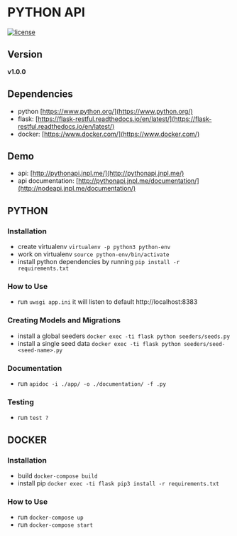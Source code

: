 # PYTHON API

[![license](https://img.shields.io/github/license/mashape/apistatus.svg)]()

## Version

**v1.0.0**

## Dependencies

- python [https://www.python.org/](https://www.python.org/)
- flask: [https://flask-restful.readthedocs.io/en/latest/](https://flask-restful.readthedocs.io/en/latest/)
- docker: [https://www.docker.com/](https://www.docker.com/)

## Demo

- api: [http://pythonapi.jnpl.me/](http://pythonapi.jnpl.me/)
- api documentation: [http://pythonapi.jnpl.me/documentation/](http://nodeapi.jnpl.me/documentation/)

## PYTHON

### Installation

- create virtualenv `virtualenv -p python3 python-env`
- work on virtualenv `source python-env/bin/activate`
- install python dependencies by running `pip install -r requirements.txt`

### How to Use

- run `uwsgi app.ini` it will listen to default http://localhost:8383

### Creating Models and Migrations

- install a global seeders `docker exec -ti flask python seeders/seeds.py`
- install a single seed data `docker exec -ti flask python seeders/seed-<seed-name>.py`

### Documentation

- run `apidoc -i ./app/ -o ./documentation/ -f .py`

### Testing

- run `test ?`

## DOCKER

### Installation

- build `docker-compose build`
- install pip `docker exec -ti flask pip3 install -r requirements.txt`

### How to Use

- run `docker-compose up`
- run `docker-compose start`
